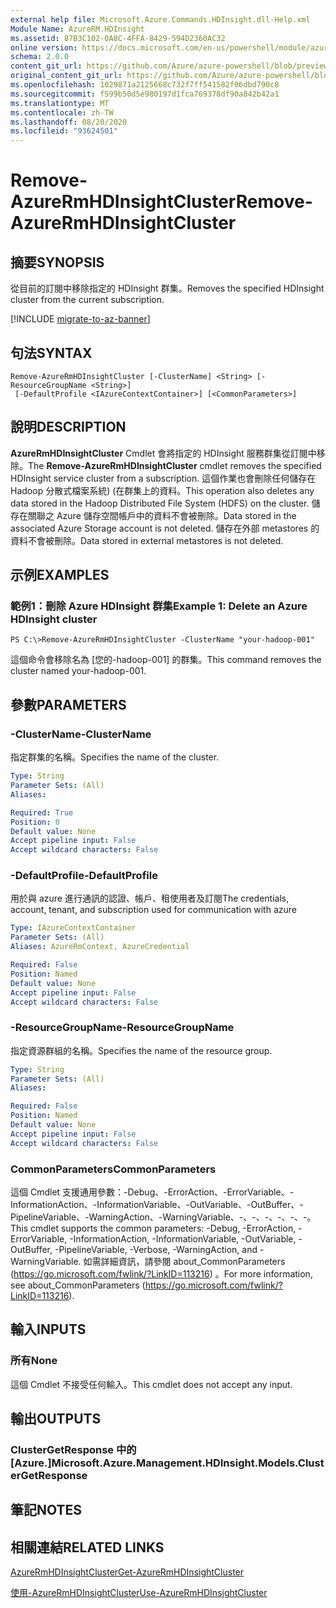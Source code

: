 ```yaml
---
external help file: Microsoft.Azure.Commands.HDInsight.dll-Help.xml
Module Name: AzureRM.HDInsight
ms.assetid: 87B3C102-0A8C-4FFA-8429-594D2360AC32
online version: https://docs.microsoft.com/en-us/powershell/module/azurerm.hdinsight/remove-azurermhdinsightcluster
schema: 2.0.0
content_git_url: https://github.com/Azure/azure-powershell/blob/preview/src/ResourceManager/HDInsight/Commands.HDInsight/help/Remove-AzureRmHDInsightCluster.md
original_content_git_url: https://github.com/Azure/azure-powershell/blob/preview/src/ResourceManager/HDInsight/Commands.HDInsight/help/Remove-AzureRmHDInsightCluster.md
ms.openlocfilehash: 1029871a2125668c732f7ff541582f06dbd790c8
ms.sourcegitcommit: f599b50d5e980197d1fca769378df90a842b42a1
ms.translationtype: MT
ms.contentlocale: zh-TW
ms.lasthandoff: 08/20/2020
ms.locfileid: "93624501"
---
```

# <span data-ttu-id="59b5d-101">Remove-AzureRmHDInsightCluster</span><span class="sxs-lookup"><span data-stu-id="59b5d-101">Remove-AzureRmHDInsightCluster</span></span>

## <span data-ttu-id="59b5d-102">摘要</span><span class="sxs-lookup"><span data-stu-id="59b5d-102">SYNOPSIS</span></span>
<span data-ttu-id="59b5d-103">從目前的訂閱中移除指定的 HDInsight 群集。</span><span class="sxs-lookup"><span data-stu-id="59b5d-103">Removes the specified HDInsight cluster from the current subscription.</span></span>

[!INCLUDE [migrate-to-az-banner](../../includes/migrate-to-az-banner.md)]

## <span data-ttu-id="59b5d-104">句法</span><span class="sxs-lookup"><span data-stu-id="59b5d-104">SYNTAX</span></span>

```
Remove-AzureRmHDInsightCluster [-ClusterName] <String> [-ResourceGroupName <String>]
 [-DefaultProfile <IAzureContextContainer>] [<CommonParameters>]
```

## <span data-ttu-id="59b5d-105">說明</span><span class="sxs-lookup"><span data-stu-id="59b5d-105">DESCRIPTION</span></span>
<span data-ttu-id="59b5d-106">**AzureRmHDInsightCluster** Cmdlet 會將指定的 HDInsight 服務群集從訂閱中移除。</span><span class="sxs-lookup"><span data-stu-id="59b5d-106">The **Remove-AzureRmHDInsightCluster** cmdlet removes the specified HDInsight service cluster from a subscription.</span></span>
<span data-ttu-id="59b5d-107">這個作業也會刪除任何儲存在 Hadoop 分散式檔案系統)  (在群集上的資料。</span><span class="sxs-lookup"><span data-stu-id="59b5d-107">This operation also deletes any data stored in the Hadoop Distributed File System (HDFS) on the cluster.</span></span>
<span data-ttu-id="59b5d-108">儲存在關聯之 Azure 儲存空間帳戶中的資料不會被刪除。</span><span class="sxs-lookup"><span data-stu-id="59b5d-108">Data stored in the associated Azure Storage account is not deleted.</span></span>
<span data-ttu-id="59b5d-109">儲存在外部 metastores 的資料不會被刪除。</span><span class="sxs-lookup"><span data-stu-id="59b5d-109">Data stored in external metastores is not deleted.</span></span>

## <span data-ttu-id="59b5d-110">示例</span><span class="sxs-lookup"><span data-stu-id="59b5d-110">EXAMPLES</span></span>

### <span data-ttu-id="59b5d-111">範例1：刪除 Azure HDInsight 群集</span><span class="sxs-lookup"><span data-stu-id="59b5d-111">Example 1: Delete an Azure HDInsight cluster</span></span>
```
PS C:\>Remove-AzureRmHDInsightCluster -ClusterName "your-hadoop-001"
```

<span data-ttu-id="59b5d-112">這個命令會移除名為 [您的-hadoop-001] 的群集。</span><span class="sxs-lookup"><span data-stu-id="59b5d-112">This command removes the cluster named your-hadoop-001.</span></span>

## <span data-ttu-id="59b5d-113">參數</span><span class="sxs-lookup"><span data-stu-id="59b5d-113">PARAMETERS</span></span>

### <span data-ttu-id="59b5d-114">-ClusterName</span><span class="sxs-lookup"><span data-stu-id="59b5d-114">-ClusterName</span></span>
<span data-ttu-id="59b5d-115">指定群集的名稱。</span><span class="sxs-lookup"><span data-stu-id="59b5d-115">Specifies the name of the cluster.</span></span>

```yaml
Type: String
Parameter Sets: (All)
Aliases: 

Required: True
Position: 0
Default value: None
Accept pipeline input: False
Accept wildcard characters: False
```

### <span data-ttu-id="59b5d-116">-DefaultProfile</span><span class="sxs-lookup"><span data-stu-id="59b5d-116">-DefaultProfile</span></span>
<span data-ttu-id="59b5d-117">用於與 azure 進行通訊的認證、帳戶、租使用者及訂閱</span><span class="sxs-lookup"><span data-stu-id="59b5d-117">The credentials, account, tenant, and subscription used for communication with azure</span></span>

```yaml
Type: IAzureContextContainer
Parameter Sets: (All)
Aliases: AzureRmContext, AzureCredential

Required: False
Position: Named
Default value: None
Accept pipeline input: False
Accept wildcard characters: False
```

### <span data-ttu-id="59b5d-118">-ResourceGroupName</span><span class="sxs-lookup"><span data-stu-id="59b5d-118">-ResourceGroupName</span></span>
<span data-ttu-id="59b5d-119">指定資源群組的名稱。</span><span class="sxs-lookup"><span data-stu-id="59b5d-119">Specifies the name of the resource group.</span></span>

```yaml
Type: String
Parameter Sets: (All)
Aliases: 

Required: False
Position: Named
Default value: None
Accept pipeline input: False
Accept wildcard characters: False
```

### <span data-ttu-id="59b5d-120">CommonParameters</span><span class="sxs-lookup"><span data-stu-id="59b5d-120">CommonParameters</span></span>
<span data-ttu-id="59b5d-121">這個 Cmdlet 支援通用參數：-Debug、-ErrorAction、-ErrorVariable、-InformationAction、-InformationVariable、-OutVariable、-OutBuffer、-PipelineVariable、-WarningAction、-WarningVariable、-、-、-、-、-、-。</span><span class="sxs-lookup"><span data-stu-id="59b5d-121">This cmdlet supports the common parameters: -Debug, -ErrorAction, -ErrorVariable, -InformationAction, -InformationVariable, -OutVariable, -OutBuffer, -PipelineVariable, -Verbose, -WarningAction, and -WarningVariable.</span></span> <span data-ttu-id="59b5d-122">如需詳細資訊，請參閱 about_CommonParameters (https://go.microsoft.com/fwlink/?LinkID=113216) 。</span><span class="sxs-lookup"><span data-stu-id="59b5d-122">For more information, see about_CommonParameters (https://go.microsoft.com/fwlink/?LinkID=113216).</span></span>

## <span data-ttu-id="59b5d-123">輸入</span><span class="sxs-lookup"><span data-stu-id="59b5d-123">INPUTS</span></span>

### <span data-ttu-id="59b5d-124">所有</span><span class="sxs-lookup"><span data-stu-id="59b5d-124">None</span></span>
<span data-ttu-id="59b5d-125">這個 Cmdlet 不接受任何輸入。</span><span class="sxs-lookup"><span data-stu-id="59b5d-125">This cmdlet does not accept any input.</span></span>

## <span data-ttu-id="59b5d-126">輸出</span><span class="sxs-lookup"><span data-stu-id="59b5d-126">OUTPUTS</span></span>

### <span data-ttu-id="59b5d-127">ClusterGetResponse 中的 [Azure.]</span><span class="sxs-lookup"><span data-stu-id="59b5d-127">Microsoft.Azure.Management.HDInsight.Models.ClusterGetResponse</span></span>

## <span data-ttu-id="59b5d-128">筆記</span><span class="sxs-lookup"><span data-stu-id="59b5d-128">NOTES</span></span>

## <span data-ttu-id="59b5d-129">相關連結</span><span class="sxs-lookup"><span data-stu-id="59b5d-129">RELATED LINKS</span></span>

[<span data-ttu-id="59b5d-130">AzureRmHDInsightCluster</span><span class="sxs-lookup"><span data-stu-id="59b5d-130">Get-AzureRmHDInsightCluster</span></span>](./Get-AzureRmHDInsightCluster.md)

[<span data-ttu-id="59b5d-131">使用-AzureRmHDInsightCluster</span><span class="sxs-lookup"><span data-stu-id="59b5d-131">Use-AzureRmHDInsightCluster</span></span>](./Use-AzureRmHDInsightCluster.md)


